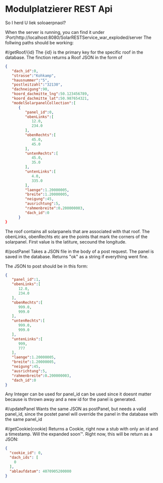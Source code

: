 # Modulplatzierer REST Api


So I herd U liek soloaerpnaol?

When the server is running, you can find it under 
<IPAdress>:Port/http://localhost:8080/SolarRESTService_war_exploded/server
The follwing paths should be working:

#/getRoof/{id}
The {id} is the primary key for the specific roof in the database.
The finction returns a Roof JSON in the form of 
```json
{  
   "dach_id":0,
   "strasse":"Kohkamp",
   "hausnummer":"5",
   "postleitzahl":"32130",
   "dachneigung":90,
   "koord_dachmitte_lng":50.123456789,
   "koord_dachmitte_lat":50.987654321,
   "modelSolarpanelCollection":[  
      {  
         "panel_id":0,
         "obenLinks":[  
            12.0,
            234.0
         ],
         "obenRechts":[  
            45.0,
            45.0
         ],
         "untenRechts":[  
            45.0,
            35.0
         ],
         "untenLinks":[  
            4.0,
            335.0
         ],
         "laenge":1.20000005,
         "breite":1.20000005,
         "neigung":45,
         "ausrichtung":5,
         "rahmenbreite":0.200000003,
         "dach_id":0
      }
}
```

The roof contains all solarpanels that are associated with that roof. The obenLinks, obenRechts etc are
the points that mark the corners of the solarpanel. First value is the latiture, secound the longitude.


#/postPanel
Takes a JSON file in the body of a post request. The panel is saved in the database.
Returns "ok" as a string if everything went fine.

The JSON to post should be in this form:
```json
{  
   "panel_id":1,
   "obenLinks":[  
      12.0,
      234.0
   ],
   "obenRechts":[  
      999.0,
      999.0
   ],
   "untenRechts":[  
      999.0,
      999.0
   ],
   "untenLinks":[  
      999,
      777
   ],
   "laenge":1.20000005,
   "breite":1.20000005,
   "neigung":45,
   "ausrichtung":5,
   "rahmenbreite":0.200000003,
   "dach_id":0
}
```

Any Integer can be used for panel_id can be used since it doesnt matter 
because is thrown away and a new id for the panel is generated.



#/updatePanel
Wants the same JSON as postPanel, but needs a valid panel_id, since the
postet panel will override the panel in the database with the same panel_id


#/getCookie{cookie}
Returns a Cookie, right now a stub with only an id and a timestamp.
Will the expanded soon™.
Right now, this will be return as a JSON:
```json
{
  "cookie_id": 0,
  "dach_ids": [
    0
  ],
  "ablaufdatum": 4070905200000
}
```
  
